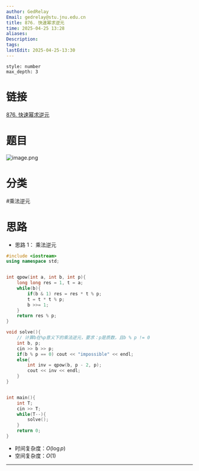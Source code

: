 ```yaml
---
author: GedRelay
Email: gedrelay@stu.jnu.edu.cn
title: 876. 快速幂求逆元
time: 2025-04-25 13:28
aliases: 
Description: 
tags: 
lastEdit: 2025-04-25-13:30
---
```


```toc
style: number
max_depth: 3
```

# 链接
[876. 快速幂求逆元](https://www.acwing.com/problem/content/878/) 

# 题目
![image.png](https://ged-pic-bed.oss-cn-guangzhou.aliyuncs.com/img/202504251328572.png)


# 分类
#乘法逆元 

# 思路
- 思路 1：
乘法逆元

```cpp
#include <iostream>
using namespace std;


int qpow(int a, int b, int p){
    long long res = 1, t = a;
    while(b){
        if(b & 1) res = res * t % p;
        t = t * t % p;
        b >>= 1;
    }
    return res % p;
}

void solve(){
    // 计算b在%p意义下的乘法逆元，要求：p是质数，且b % p != 0
    int b, p;
    cin >> b >> p;
    if(b % p == 0) cout << "impossible" << endl;
    else{
        int inv = qpow(b, p - 2, p);
        cout << inv << endl;
    }
}


int main(){
    int T;
    cin >> T;
    while(T--){
        solve();
    }
    return 0;
}
```


- 时间复杂度：${O\left( \log p \right)  }$ 
- 空间复杂度：${O\left( 1 \right)  }$ 


---

